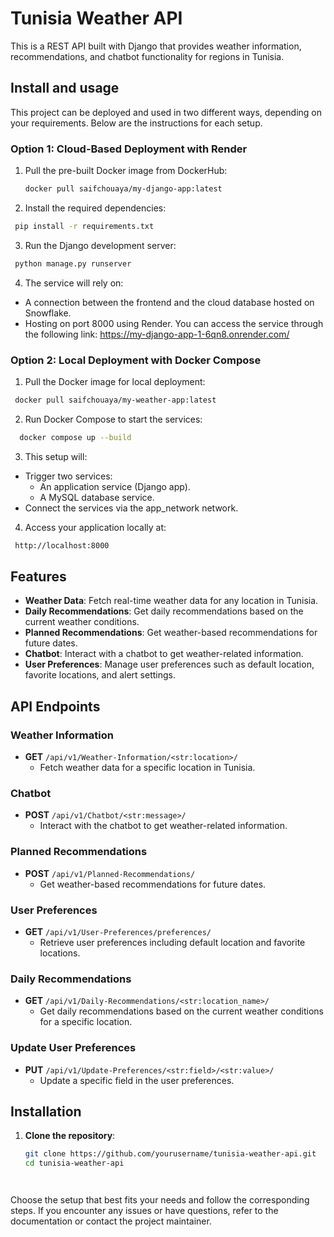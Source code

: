# Tunisia Weather API

This is a REST API built with Django that provides weather information, recommendations, and chatbot functionality for regions in Tunisia. 


## Install and usage
This project can be deployed and used in two different ways, depending on your requirements. Below are the instructions for each setup.

### Option 1: Cloud-Based Deployment with Render
1. Pull the pre-built Docker image from DockerHub:
   ```bash
   docker pull saifchouaya/my-django-app:latest
   ```
2. Install the required dependencies:
  ```bash
   pip install -r requirements.txt
   ```
3. Run the Django development server:
  ```bash
   python manage.py runserver
   ```
4. The service will rely on:
  - A connection between the frontend and the cloud database hosted on Snowflake.
  - Hosting on port 8000 using Render. You can access the service through the following link: https://my-django-app-1-6qn8.onrender.com/


### Option 2: Local Deployment with Docker Compose
1. Pull the Docker image for local deployment:
  ```bash
   docker pull saifchouaya/my-weather-app:latest
  ```
2. Run Docker Compose to start the services:
  ```bash
    docker compose up --build
  ```
3. This setup will:
  - Trigger two services:
    - An application service (Django app).
    - A MySQL database service.
  - Connect the services via the app_network network.
4. Access your application locally at:
  ```bash
   http://localhost:8000
  ```
   


## Features

- **Weather Data**: Fetch real-time weather data for any location in Tunisia.
- **Daily Recommendations**: Get daily recommendations based on the current weather conditions.
- **Planned Recommendations**: Get weather-based recommendations for future dates.
- **Chatbot**: Interact with a chatbot to get weather-related information.
- **User Preferences**: Manage user preferences such as default location, favorite locations, and alert settings.

## API Endpoints

### Weather Information
- **GET** `/api/v1/Weather-Information/<str:location>/`
  - Fetch weather data for a specific location in Tunisia.

### Chatbot
- **POST** `/api/v1/Chatbot/<str:message>/`
  - Interact with the chatbot to get weather-related information.

### Planned Recommendations
- **POST** `/api/v1/Planned-Recommendations/`
  - Get weather-based recommendations for future dates.

### User Preferences
- **GET** `/api/v1/User-Preferences/preferences/`
  - Retrieve user preferences including default location and favorite locations.

### Daily Recommendations
- **GET** `/api/v1/Daily-Recommendations/<str:location_name>/`
  - Get daily recommendations based on the current weather conditions for a specific location.

### Update User Preferences
- **PUT** `/api/v1/Update-Preferences/<str:field>/<str:value>/`
  - Update a specific field in the user preferences.

## Installation

1. **Clone the repository**:
   ```bash
   git clone https://github.com/yourusername/tunisia-weather-api.git
   cd tunisia-weather-api




Choose the setup that best fits your needs and follow the corresponding steps. If you encounter any issues or have questions, refer to the documentation or contact the project maintainer.